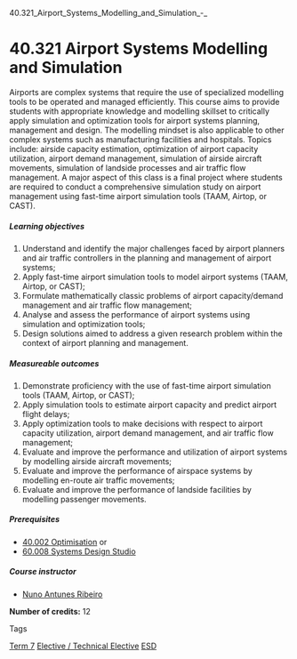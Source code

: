 40.321_Airport_Systems_Modelling_and_Simulation_-_



40.321 Airport Systems Modelling and Simulation
===============================================

Airports are complex systems that require the use of specialized modelling tools to be operated and managed efficiently. This course aims to provide students with appropriate knowledge and modelling skillset to critically apply simulation and optimization tools for airport systems planning, management and design. The modelling mindset is also applicable to other complex systems such as manufacturing facilities and hospitals. Topics include: airside capacity estimation, optimization of airport capacity utilization, airport demand management, simulation of airside aircraft movements, simulation of landside processes and air traffic flow management. A major aspect of this class is a final project where students are required to conduct a comprehensive simulation study on airport management using fast-time airport simulation tools (TAAM, Airtop, or CAST).

##### **Learning objectives**

1. Understand and identify the major challenges faced by airport planners and air traffic controllers in the planning and management of airport systems;
2. Apply fast-time airport simulation tools to model airport systems (TAAM, Airtop, or CAST);
3. Formulate mathematically classic problems of airport capacity/demand management and air traffic flow management;
4. Analyse and assess the performance of airport systems using simulation and optimization tools;
5. Design solutions aimed to address a given research problem within the context of airport planning and management.

##### **Measureable outcomes**

1. Demonstrate proficiency with the use of fast-time airport simulation tools (TAAM, Airtop, or CAST);
2. Apply simulation tools to estimate airport capacity and predict airport flight delays;
3. Apply optimization tools to make decisions with respect to airport capacity utilization, airport demand management, and air traffic flow management;
4. Evaluate and improve the performance and utilization of airport systems by modelling airside aircraft movements;
5. Evaluate and improve the performance of airspace systems by modelling en-route air traffic movements;
6. Evaluate and improve the performance of landside facilities by modelling passenger movements.

##### **Prerequisites**

* [40.002 Optimisation](/course/40-002-optimisation/) or
* [60.008 Systems Design Studio](/course/60-008-systems-design-studio/)

##### **Course instructor**

* [Nuno Antunes Ribeiro](https://www.sutd.edu.sg/profile/nuno-antunes-ribeiro)

**Number of credits:** 12

Tags

[Term 7](/education/undergraduate/courses/?course-term=860)
[Elective / Technical Elective](/education/undergraduate/courses/?course-type=853)
[ESD](/education/undergraduate/courses/?pillar-cluster=99)

